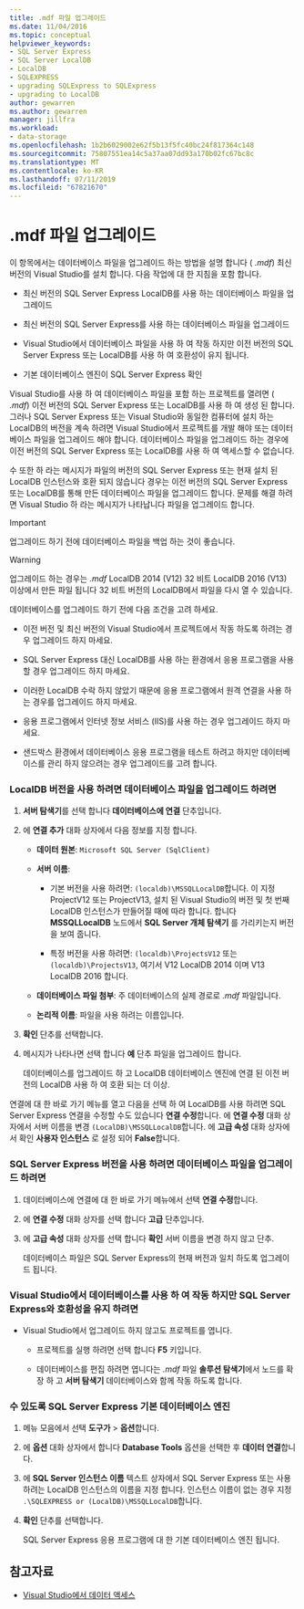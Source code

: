 ```yaml
---
title: .mdf 파일 업그레이드
ms.date: 11/04/2016
ms.topic: conceptual
helpviewer_keywords:
- SQL Server Express
- SQL Server LocalDB
- LocalDB
- SQLEXPRESS
- upgrading SQLExpress to SQLExpress
- upgrading to LocalDB
author: gewarren
ms.author: gewarren
manager: jillfra
ms.workload:
- data-storage
ms.openlocfilehash: 1b2b6029002e62f5b13f5fc40bc24f817364c148
ms.sourcegitcommit: 75807551ea14c5a37aa07dd93a170b02fc67bc8c
ms.translationtype: MT
ms.contentlocale: ko-KR
ms.lasthandoff: 07/11/2019
ms.locfileid: "67821670"
---
```

# <a name="upgrade-mdf-files"></a>.mdf 파일 업그레이드

이 항목에서는 데이터베이스 파일을 업그레이드 하는 방법을 설명 합니다 ( *.mdf*) 최신 버전의 Visual Studio를 설치 합니다. 다음 작업에 대 한 지침을 포함 합니다.

- 최신 버전의 SQL Server Express LocalDB를 사용 하는 데이터베이스 파일을 업그레이드

- 최신 버전의 SQL Server Express를 사용 하는 데이터베이스 파일을 업그레이드

- Visual Studio에서 데이터베이스 파일을 사용 하 여 작동 하지만 이전 버전의 SQL Server Express 또는 LocalDB를 사용 하 여 호환성이 유지 됩니다.

- 기본 데이터베이스 엔진이 SQL Server Express 확인

Visual Studio를 사용 하 여 데이터베이스 파일을 포함 하는 프로젝트를 열려면 ( *.mdf*) 이전 버전의 SQL Server Express 또는 LocalDB를 사용 하 여 생성 된 합니다. 그러나 SQL Server Express 또는 Visual Studio와 동일한 컴퓨터에 설치 하는 LocalDB의 버전을 계속 하려면 Visual Studio에서 프로젝트를 개발 해야 또는 데이터베이스 파일을 업그레이드 해야 합니다. 데이터베이스 파일을 업그레이드 하는 경우에 이전 버전의 SQL Server Express 또는 LocalDB를 사용 하 여 액세스할 수 없습니다.

수 또한 하 라는 메시지가 파일의 버전의 SQL Server Express 또는 현재 설치 된 LocalDB 인스턴스와 호환 되지 않습니다 경우는 이전 버전의 SQL Server Express 또는 LocalDB를 통해 만든 데이터베이스 파일을 업그레이드 합니다. 문제를 해결 하려면 Visual Studio 하 라는 메시지가 나타납니다 파일을 업그레이드 합니다.

> [!IMPORTANT]
> 업그레이드 하기 전에 데이터베이스 파일을 백업 하는 것이 좋습니다.

> [!WARNING]
> 업그레이드 하는 경우는 *.mdf* LocalDB 2014 (V12) 32 비트 LocalDB 2016 (V13) 이상에서 만든 파일 됩니다 32 비트 버전의 LocalDB에서 파일을 다시 열 수 있습니다.

데이터베이스를 업그레이드 하기 전에 다음 조건을 고려 하세요.

- 이전 버전 및 최신 버전의 Visual Studio에서 프로젝트에서 작동 하도록 하려는 경우 업그레이드 하지 마세요.

- SQL Server Express 대신 LocalDB를 사용 하는 환경에서 응용 프로그램을 사용할 경우 업그레이드 하지 마세요.

- 이러한 LocalDB 수락 하지 않았기 때문에 응용 프로그램에서 원격 연결을 사용 하는 경우를 업그레이드 하지 마세요.

- 응용 프로그램에서 인터넷 정보 서비스 (IIS)를 사용 하는 경우 업그레이드 하지 마세요.

- 샌드박스 환경에서 데이터베이스 응용 프로그램을 테스트 하려고 하지만 데이터베이스를 관리 하지 않으려는 경우 업그레이드를 고려 합니다.

### <a name="to-upgrade-a-database-file-to-use-the-localdb-version"></a>LocalDB 버전을 사용 하려면 데이터베이스 파일을 업그레이드 하려면

1. **서버 탐색기**를 선택 합니다 **데이터베이스에 연결** 단추입니다.

2. 에 **연결 추가** 대화 상자에서 다음 정보를 지정 합니다.

    - **데이터 원본**: `Microsoft SQL Server (SqlClient)`

    - **서버 이름**:

        - 기본 버전을 사용 하려면: `(localdb)\MSSQLLocalDB`합니다.  이 지정 ProjectV12 또는 ProjectV13, 설치 된 Visual Studio의 버전 및 첫 번째 LocalDB 인스턴스가 만들어질 때에 따라 합니다. 합니다 **MSSQLLocalDB** 노드에서 **SQL Server 개체 탐색기** 를 가리키는지 버전을 보여 줍니다.

        - 특정 버전을 사용 하려면: `(localdb)\ProjectsV12` 또는 `(localdb)\ProjectsV13`, 여기서 V12 LocalDB 2014 이며 V13 LocalDB 2016 합니다.

    - **데이터베이스 파일 첨부**: 주 데이터베이스의 실제 경로로 *.mdf* 파일입니다.

    - **논리적 이름**: 파일을 사용 하려는 이름입니다.

3. **확인** 단추를 선택합니다.

4. 메시지가 나타나면 선택 합니다 **예** 단추 파일을 업그레이드 합니다.

    데이터베이스를 업그레이드 하 고 LocalDB 데이터베이스 엔진에 연결 된 이전 버전의 LocalDB 사용 하 여 호환 되는 더 이상.

연결에 대 한 바로 가기 메뉴를 열고 다음을 선택 하 여 LocalDB를 사용 하려면 SQL Server Express 연결을 수정할 수도 있습니다 **연결 수정**합니다. 에 **연결 수정** 대화 상자에서 서버 이름을 변경 `(LocalDB)\MSSQLLocalDB`합니다. 에 **고급 속성** 대화 상자에서 확인 **사용자 인스턴스** 로 설정 되어 **False**합니다.

### <a name="to-upgrade-a-database-file-to-use-the-sql-server-express-version"></a>SQL Server Express 버전을 사용 하려면 데이터베이스 파일을 업그레이드 하려면

1. 데이터베이스에 연결에 대 한 바로 가기 메뉴에서 선택 **연결 수정**합니다.

2. 에 **연결 수정** 대화 상자를 선택 합니다 **고급** 단추입니다.

3. 에 **고급 속성** 대화 상자를 선택 합니다 **확인** 서버 이름을 변경 하지 않고 단추.

    데이터베이스 파일은 SQL Server Express의 현재 버전과 일치 하도록 업그레이드 됩니다.

### <a name="to-work-with-the-database-in-visual-studio-but-retain-compatibility-with-sql-server-express"></a>Visual Studio에서 데이터베이스를 사용 하 여 작동 하지만 SQL Server Express와 호환성을 유지 하려면

- Visual Studio에서 업그레이드 하지 않고도 프로젝트를 엽니다.

  - 프로젝트를 실행 하려면 선택 합니다 **F5** 키입니다.

  - 데이터베이스를 편집 하려면 엽니다는 *.mdf* 파일 **솔루션 탐색기**에서 노드를 확장 하 고 **서버 탐색기** 데이터베이스와 함께 작동 하도록 합니다.

### <a name="to-make-sql-server-express-the-default-database-engine"></a>수 있도록 SQL Server Express 기본 데이터베이스 엔진

1. 메뉴 모음에서 선택 **도구가** > **옵션**합니다.

2. 에 **옵션** 대화 상자에서 합니다 **Database Tools** 옵션을 선택한 후 **데이터 연결**합니다.

3. 에 **SQL Server 인스턴스 이름** 텍스트 상자에서 SQL Server Express 또는 사용 하려는 LocalDB 인스턴스의 이름을 지정 합니다. 인스턴스 이름이 없는 경우 지정 `.\SQLEXPRESS or (LocalDB)\MSSQLLocalDB`합니다.

4. **확인** 단추를 선택합니다.

    SQL Server Express 응용 프로그램에 대 한 기본 데이터베이스 엔진 됩니다.

## <a name="see-also"></a>참고자료

- [Visual Studio에서 데이터 액세스](accessing-data-in-visual-studio.md)
